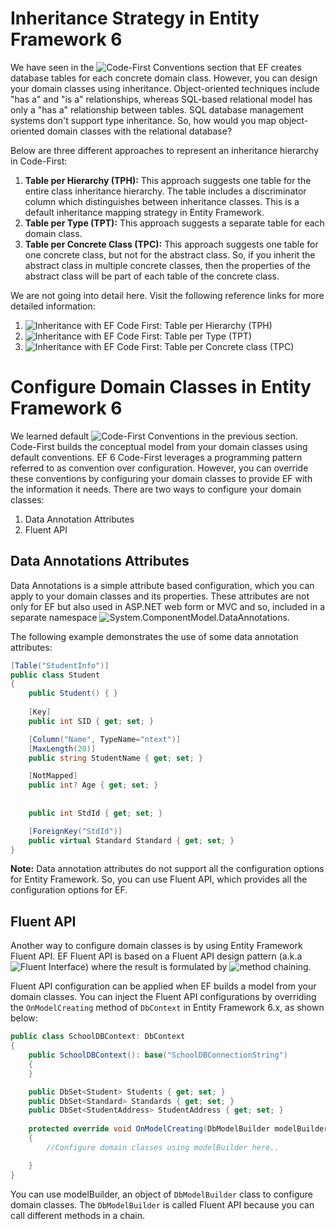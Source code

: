 # Inheritance Strategy in Entity Framework 6
We have seen in the ![Code-First Conventions](https://www.entityframeworktutorial.net/code-first/code-first-conventions.aspx) section that EF creates database tables for each concrete domain class. However, you can design your domain classes using inheritance. Object-oriented techniques include "has a" and "is a" relationships, whereas SQL-based relational model has only a "has a" relationship between tables. SQL database management systems don't support type inheritance. So, how would you map object-oriented domain classes with the relational database?

Below are three different approaches to represent an inheritance hierarchy in Code-First:
1. **Table per Hierarchy (TPH):** This approach suggests one table for the entire class inheritance hierarchy. The table includes a discriminator column which distinguishes between inheritance classes. This is a default inheritance mapping strategy in Entity Framework.
2. **Table per Type (TPT):** This approach suggests a separate table for each domain class.
3. **Table per Concrete Class (TPC):** This approach suggests one table for one concrete class, but not for the abstract class. So, if you inherit the abstract class in multiple concrete classes, then the properties of the abstract class will be part of each table of the concrete class.

We are not going into detail here. Visit the following reference links for more detailed information:
1. ![Inheritance with EF Code First: Table per Hierarchy (TPH)](https://weblogs.asp.net/manavi/inheritance-mapping-strategies-with-entity-framework-code-first-ctp5-part-1-table-per-hierarchy-tph)
2. ![Inheritance with EF Code First: Table per Type (TPT)](https://weblogs.asp.net/manavi/inheritance-mapping-strategies-with-entity-framework-code-first-ctp5-part-2-table-per-type-tpt)
3. ![Inheritance with EF Code First: Table per Concrete class (TPC)](https://weblogs.asp.net/manavi/inheritance-mapping-strategies-with-entity-framework-code-first-ctp5-part-3-table-per-concrete-type-tpc-and-choosing-strategy-guidelines)


# Configure Domain Classes in Entity Framework 6
We learned default ![Code-First Conventions](https://www.entityframeworktutorial.net/code-first/code-first-conventions.aspx) in the previous section. Code-First builds the conceptual model from your domain classes using default conventions. EF 6 Code-First leverages a programming pattern referred to as convention over configuration. However, you can override these conventions by configuring your domain classes to provide EF with the information it needs. There are two ways to configure your domain classes:
1. Data Annotation Attributes
2. Fluent API

## Data Annotations Attributes
Data Annotations is a simple attribute based configuration, which you can apply to your domain classes and its properties. These attributes are not only for EF but also used in ASP.NET web form or MVC and so, included in a separate namespace ![System.ComponentModel.DataAnnotations](https://learn.microsoft.com/en-us/dotnet/api/system.componentmodel.dataannotations?redirectedfrom=MSDN&view=net-7.0).

The following example demonstrates the use of some data annotation attributes:

```cs
[Table("StudentInfo")]
public class Student
{
    public Student() { }
        
    [Key]
    public int SID { get; set; }

    [Column("Name", TypeName="ntext")]
    [MaxLength(20)]
    public string StudentName { get; set; }

    [NotMapped]
    public int? Age { get; set; }
        
        
    public int StdId { get; set; }

    [ForeignKey("StdId")]
    public virtual Standard Standard { get; set; }
}
```
**Note:** Data annotation attributes do not support all the configuration options for Entity Framework. So, you can use Fluent API, which provides all the configuration options for EF.

## Fluent API
Another way to configure domain classes is by using Entity Framework Fluent API. EF Fluent API is based on a Fluent API design pattern (a.k.a ![Fluent Interface](https://en.wikipedia.org/wiki/Fluent_interface)) where the result is formulated by ![method chaining](https://en.wikipedia.org/wiki/Method_chaining).

Fluent API configuration can be applied when EF builds a model from your domain classes. You can inject the Fluent API configurations by overriding the `OnModelCreating` method of `DbContext` in Entity Framework 6.x, as shown below:

```cs
public class SchoolDBContext: DbContext 
{
    public SchoolDBContext(): base("SchoolDBConnectionString") 
    {
    }

    public DbSet<Student> Students { get; set; }
    public DbSet<Standard> Standards { get; set; }
    public DbSet<StudentAddress> StudentAddress { get; set; }
        
    protected override void OnModelCreating(DbModelBuilder modelBuilder)
    {
        //Configure domain classes using modelBuilder here..

    }
}
```

You can use modelBuilder, an object of `DbModelBuilder` class to configure domain classes. The `DbModelBuilder` is called Fluent API because you can call different methods in a chain.